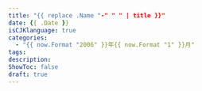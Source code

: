```yaml
---
title: "{{ replace .Name "-" " " | title }}"
date: {{ .Date }}
isCJKlanguage: true
categories:
  - "{{ now.Format "2006" }}年{{ now.Format "1" }}月"
tags:
description: 
ShowToc: false
draft: true
---
```


